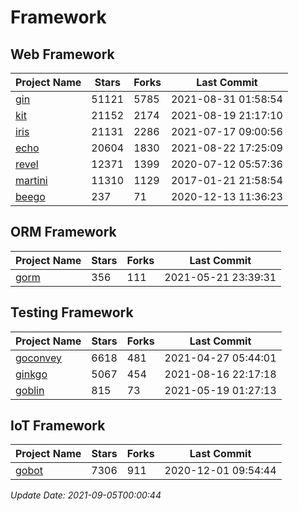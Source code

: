 # Framework

## Web Framework
| Project Name | Stars | Forks | Last Commit |
| ------------ | ----- | ----- | ----------- |
| [gin](https://github.com/gin-gonic/gin) | 51121 | 5785 | 2021-08-31 01:58:54 |
| [kit](https://github.com/go-kit/kit) | 21152 | 2174 | 2021-08-19 21:17:10 |
| [iris](https://github.com/kataras/iris) | 21131 | 2286 | 2021-07-17 09:00:56 |
| [echo](https://github.com/labstack/echo) | 20604 | 1830 | 2021-08-22 17:25:09 |
| [revel](https://github.com/revel/revel) | 12371 | 1399 | 2020-07-12 05:57:36 |
| [martini](https://github.com/go-martini/martini) | 11310 | 1129 | 2017-01-21 21:58:54 |
| [beego](https://github.com/astaxie/beego) | 237 | 71 | 2020-12-13 11:36:23 |

## ORM Framework
| Project Name | Stars | Forks | Last Commit |
| ------------ | ----- | ----- | ----------- |
| [gorm](https://github.com/jinzhu/gorm) | 356 | 111 | 2021-05-21 23:39:31 |

## Testing Framework
| Project Name | Stars | Forks | Last Commit |
| ------------ | ----- | ----- | ----------- |
| [goconvey](https://github.com/smartystreets/goconvey) | 6618 | 481 | 2021-04-27 05:44:01 |
| [ginkgo](https://github.com/onsi/ginkgo) | 5067 | 454 | 2021-08-16 22:17:18 |
| [goblin](https://github.com/franela/goblin) | 815 | 73 | 2021-05-19 01:27:13 |

## IoT Framework
| Project Name | Stars | Forks | Last Commit |
| ------------ | ----- | ----- | ----------- |
| [gobot](https://github.com/hybridgroup/gobot) | 7306 | 911 | 2020-12-01 09:54:44 |

*Update Date: 2021-09-05T00:00:44*